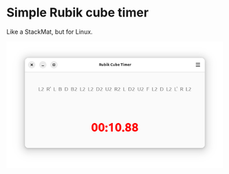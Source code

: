 # Simple Rubik cube timer

Like a StackMat, but for Linux.

<img src="https://github.com/herpiko/cubetimer/blob/master/screenshot.png?raw=true"/>
